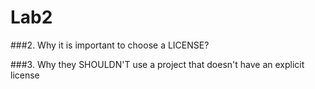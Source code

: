 # Lab2

###2. Why it is important to choose a LICENSE?

###3. Why they SHOULDN'T use a project that doesn't have an explicit license
